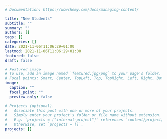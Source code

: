 ```yaml
---
# Documentation: https://wowchemy.com/docs/managing-content/

title: "New Students"
subtitle: ""
summary: ""
authors: []
tags: []
categories: []
date: 2021-11-06T11:06:29+01:00
lastmod: 2021-11-06T11:06:29+01:00
featured: false
draft: false

# Featured image
# To use, add an image named `featured.jpg/png` to your page's folder.
# Focal points: Smart, Center, TopLeft, Top, TopRight, Left, Right, BottomLeft, Bottom, BottomRight.
image:
  caption: ""
  focal_point: ""
  preview_only: false

# Projects (optional).
#   Associate this post with one or more of your projects.
#   Simply enter your project's folder or file name without extension.
#   E.g. `projects = ["internal-project"]` references `content/project/deep-learning/index.md`.
#   Otherwise, set `projects = []`.
projects: []
---
```

